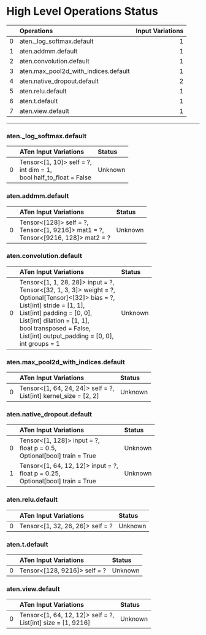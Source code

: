 # High Level Operations Status
|    | Operations                           |   Input Variations |
|---:|:-------------------------------------|-------------------:|
|  0 | aten._log_softmax.default            |                  1 |
|  1 | aten.addmm.default                   |                  1 |
|  2 | aten.convolution.default             |                  1 |
|  3 | aten.max_pool2d_with_indices.default |                  1 |
|  4 | aten.native_dropout.default          |                  2 |
|  5 | aten.relu.default                    |                  1 |
|  6 | aten.t.default                       |                  1 |
|  7 | aten.view.default                    |                  1 |
***
### aten._log_softmax.default
|    | ATen Input Variations                                                   | Status   |
|---:|:------------------------------------------------------------------------|:---------|
|  0 | Tensor<[1, 10]> self = ?,<br>int dim = 1,<br>bool half_to_float = False | Unknown  |
### aten.addmm.default
|    | ATen Input Variations                                                                  | Status   |
|---:|:---------------------------------------------------------------------------------------|:---------|
|  0 | Tensor<[128]> self = ?,<br>Tensor<[1, 9216]> mat1 = ?,<br>Tensor<[9216, 128]> mat2 = ? | Unknown  |
### aten.convolution.default
|    | ATen Input Variations                                                                                                                                                                                                                                                                       | Status   |
|---:|:--------------------------------------------------------------------------------------------------------------------------------------------------------------------------------------------------------------------------------------------------------------------------------------------|:---------|
|  0 | Tensor<[1, 1, 28, 28]> input = ?,<br>Tensor<[32, 1, 3, 3]> weight = ?,<br>Optional[Tensor]<[32]> bias = ?,<br>List[int] stride = [1, 1],<br>List[int] padding = [0, 0],<br>List[int] dilation = [1, 1],<br>bool transposed = False,<br>List[int] output_padding = [0, 0],<br>int groups = 1 | Unknown  |
### aten.max_pool2d_with_indices.default
|    | ATen Input Variations                                               | Status   |
|---:|:--------------------------------------------------------------------|:---------|
|  0 | Tensor<[1, 64, 24, 24]> self = ?,<br>List[int] kernel_size = [2, 2] | Unknown  |
### aten.native_dropout.default
|    | ATen Input Variations                                                                | Status   |
|---:|:-------------------------------------------------------------------------------------|:---------|
|  0 | Tensor<[1, 128]> input = ?,<br>float p = 0.5,<br>Optional[bool] train = True         | Unknown  |
|  1 | Tensor<[1, 64, 12, 12]> input = ?,<br>float p = 0.25,<br>Optional[bool] train = True | Unknown  |
### aten.relu.default
|    | ATen Input Variations            | Status   |
|---:|:---------------------------------|:---------|
|  0 | Tensor<[1, 32, 26, 26]> self = ? | Unknown  |
### aten.t.default
|    | ATen Input Variations        | Status   |
|---:|:-----------------------------|:---------|
|  0 | Tensor<[128, 9216]> self = ? | Unknown  |
### aten.view.default
|    | ATen Input Variations                                           | Status   |
|---:|:----------------------------------------------------------------|:---------|
|  0 | Tensor<[1, 64, 12, 12]> self = ?,<br>List[int] size = [1, 9216] | Unknown  |

